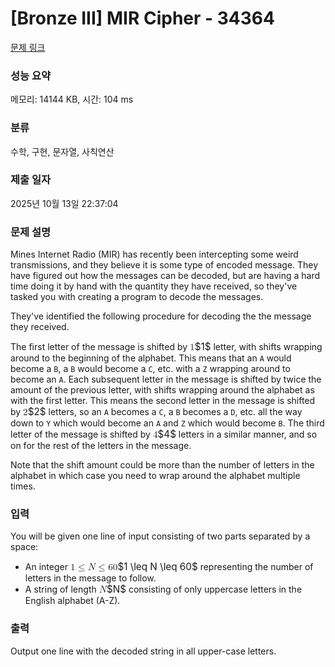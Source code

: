 # [Bronze III] MIR Cipher - 34364 

[문제 링크](https://www.acmicpc.net/problem/34364) 

### 성능 요약

메모리: 14144 KB, 시간: 104 ms

### 분류

수학, 구현, 문자열, 사칙연산

### 제출 일자

2025년 10월 13일 22:37:04

### 문제 설명

<p>Mines Internet Radio (MIR) has recently been intercepting some weird transmissions, and they believe it is some type of encoded message. They have figured out how the messages can be decoded, but are having a hard time doing it by hand with the quantity they have received, so they've tasked you with creating a program to decode the messages.</p>

<p>They've identified the following procedure for decoding the the message they received. </p>

<p>The first letter of the message is shifted by <mjx-container class="MathJax" jax="CHTML" style="font-size: 109%; position: relative;"><mjx-math class="MJX-TEX" aria-hidden="true"><mjx-mn class="mjx-n"><mjx-c class="mjx-c31"></mjx-c></mjx-mn></mjx-math><mjx-assistive-mml unselectable="on" display="inline"><math xmlns="http://www.w3.org/1998/Math/MathML"><mn>1</mn></math></mjx-assistive-mml><span aria-hidden="true" class="no-mathjax mjx-copytext">$1$</span></mjx-container> letter, with shifts wrapping around to the beginning of the alphabet. This means that an <code>A</code> would become a <code>B</code>, a <code>B</code> would become a <code>C</code>, etc. with a <code>Z</code> wrapping around to become an <code>A</code>. Each subsequent letter in the message is shifted by twice the amount of the previous letter, with shifts wrapping around the alphabet as with the first letter. This means the second letter in the message is shifted by <mjx-container class="MathJax" jax="CHTML" style="font-size: 109%; position: relative;"><mjx-math class="MJX-TEX" aria-hidden="true"><mjx-mn class="mjx-n"><mjx-c class="mjx-c32"></mjx-c></mjx-mn></mjx-math><mjx-assistive-mml unselectable="on" display="inline"><math xmlns="http://www.w3.org/1998/Math/MathML"><mn>2</mn></math></mjx-assistive-mml><span aria-hidden="true" class="no-mathjax mjx-copytext">$2$</span></mjx-container> letters, so an <code>A</code> becomes a <code>C</code>, a <code>B</code> becomes a <code>D</code>, etc. all the way down to <code>Y</code> which would become an <code>A</code> and <code>Z</code> which would become <code>B</code>. The third letter of the message is shifted by <mjx-container class="MathJax" jax="CHTML" style="font-size: 109%; position: relative;"><mjx-math class="MJX-TEX" aria-hidden="true"><mjx-mn class="mjx-n"><mjx-c class="mjx-c34"></mjx-c></mjx-mn></mjx-math><mjx-assistive-mml unselectable="on" display="inline"><math xmlns="http://www.w3.org/1998/Math/MathML"><mn>4</mn></math></mjx-assistive-mml><span aria-hidden="true" class="no-mathjax mjx-copytext">$4$</span></mjx-container> letters in a similar manner, and so on for the rest of the letters in the message.</p>

<p>Note that the shift amount could be more than the number of letters in the alphabet in which case you need to wrap around the alphabet multiple times.</p>

### 입력 

 <p>You will be given one line of input consisting of two parts separated by a space:</p>

<ul>
	<li>An integer <mjx-container class="MathJax" jax="CHTML" style="font-size: 109%; position: relative;"><mjx-math class="MJX-TEX" aria-hidden="true"><mjx-mn class="mjx-n"><mjx-c class="mjx-c31"></mjx-c></mjx-mn><mjx-mo class="mjx-n" space="4"><mjx-c class="mjx-c2264"></mjx-c></mjx-mo><mjx-mi class="mjx-i" space="4"><mjx-c class="mjx-c1D441 TEX-I"></mjx-c></mjx-mi><mjx-mo class="mjx-n" space="4"><mjx-c class="mjx-c2264"></mjx-c></mjx-mo><mjx-mn class="mjx-n" space="4"><mjx-c class="mjx-c36"></mjx-c><mjx-c class="mjx-c30"></mjx-c></mjx-mn></mjx-math><mjx-assistive-mml unselectable="on" display="inline"><math xmlns="http://www.w3.org/1998/Math/MathML"><mn>1</mn><mo>≤</mo><mi>N</mi><mo>≤</mo><mn>60</mn></math></mjx-assistive-mml><span aria-hidden="true" class="no-mathjax mjx-copytext">$1 \leq N \leq 60$</span></mjx-container> representing the number of letters in the message to follow.</li>
	<li>A string of length <mjx-container class="MathJax" jax="CHTML" style="font-size: 109%; position: relative;"><mjx-math class="MJX-TEX" aria-hidden="true"><mjx-mi class="mjx-i"><mjx-c class="mjx-c1D441 TEX-I"></mjx-c></mjx-mi></mjx-math><mjx-assistive-mml unselectable="on" display="inline"><math xmlns="http://www.w3.org/1998/Math/MathML"><mi>N</mi></math></mjx-assistive-mml><span aria-hidden="true" class="no-mathjax mjx-copytext">$N$</span></mjx-container> consisting of only uppercase letters in the English alphabet (A-Z).</li>
</ul>

### 출력 

 <p>Output one line with the decoded string in all upper-case letters.</p>

